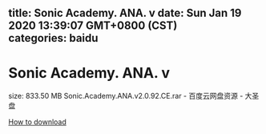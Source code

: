 
title: Sonic Academy. ANA. v
date: Sun Jan 19 2020 13:39:07 GMT+0800 (CST)    
categories: baidu
---

# Sonic Academy. ANA. v
size: 833.50 MB
 Sonic.Academy.ANA.v2.0.92.CE.rar - 百度云网盘资源 - 大圣盘
 

[How to download](https://bpcam.bemobtrk.com/go/2ceec3aa-1ca2-46d6-b9ff-aaa5c184517c?jno=4977)
